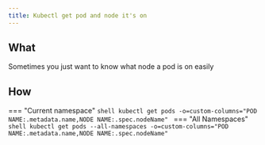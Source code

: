 ```yaml
---
title: Kubectl get pod and node it's on
---
```


## What

Sometimes you just want to know what node a pod is on easily

## How

=== "Current namespace"
    ```shell
    kubectl get pods -o=custom-columns="POD NAME:.metadata.name,NODE NAME:.spec.nodeName"
    ```
=== "All Namespaces"
    ```shell
    kubectl get pods --all-namespaces -o=custom-columns="POD NAME:.metadata.name,NODE NAME:.spec.nodeName"
    ```
